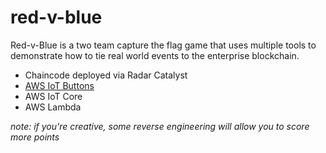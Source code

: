 # red-v-blue

Red-v-Blue is a two team capture the flag game that uses multiple tools to demonstrate how to tie real world events to the enterprise blockchain.

* Chaincode deployed via Radar Catalyst
* [AWS IoT Buttons](https://www.amazon.com/1st-Generation-AWS-IoT-Button/dp/B01C7WE5WM/ref=sr_1_1?s=amazon-devices&ie=UTF8&qid=1550805370&sr=1-1&keywords=aws+iot+button)
* AWS IoT Core
* AWS Lambda

_note: if you're creative, some reverse engineering will allow you to score more points_